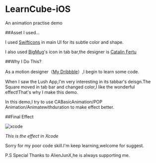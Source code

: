 # LearnCube-iOS
An animation practise demo

##Asset I used...

I used [Swifticons](http://swifticons.com) in main UI for its subtle color and shape.

I also used [BigMug](https://dribbble.com/shots/1634821-440-Free-Icons)'s icon in tab bar,the designer is [Catalin Fertu](https://dribbble.com/catalinfertu)

##Why I Do This?

As a motion designer（[My Dribbble](https://dribbble.com/MartinRGB)）,I begin to learn some code.

When I saw the Lush App,I'm very interesting in its tabbar's deisgn.The Square moved in tab bar and changed color,I like the wonderful effect!That's why I make this demo.

In this demo,I try to use CABasicAnimation/POP Animation/Animatewithduration to make effect better.

##Final Effect

![xcode](https://github.com/MartinRGB/LearnCube-iOS/blob/master/Demo.gif?raw=true)

_This is the effect in Xcode_

Sorry for my poor code skill.I'm keep learning,welcome for suggest.


P.S Special Thanks to AlienJunX,he is always supporting me.
